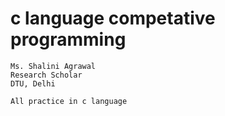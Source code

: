 # c language competative programming 
```
Ms. Shalini Agrawal
Research Scholar
DTU, Delhi

All practice in c language 

```
